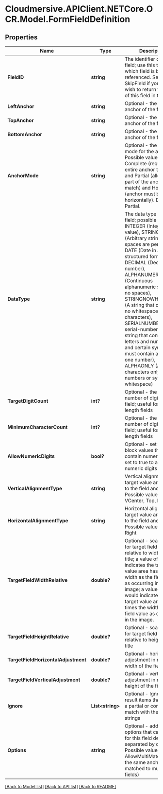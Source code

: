 # Cloudmersive.APIClient.NETCore.OCR.Model.FormFieldDefinition
## Properties

Name | Type | Description | Notes
------------ | ------------- | ------------- | -------------
**FieldID** | **string** | The identifier of the field; use this to identify which field is being referenced.  Set to SkipField if you do not wish to return the value of this field in the result. | [optional] 
**LeftAnchor** | **string** | Optional - the left-hand anchor of the field | [optional] 
**TopAnchor** | **string** | Optional - the top anchor of the field | [optional] 
**BottomAnchor** | **string** | Optional - the bottom anchor of the field | [optional] 
**AnchorMode** | **string** | Optional - the matching mode for the anchor.  Possible values are Complete (requires the entire anchor to match) and Partial (allows only part of the anchor to match) and Horizontal (anchor must be laid out horizontally).  Default is Partial. | [optional] 
**DataType** | **string** | The data type of the field; possible values are INTEGER (Integer value), STRING (Arbitrary string value, spaces are permitted), DATE (Date in a structured format), DECIMAL (Decimal number), ALPHANUMERIC (Continuous alphanumeric string with no spaces), STRINGNOWHITESPACE (A string that contains no whitespace characters), SERIALNUMBER (A serial-number style string that contains letters and numbers, and certain symbols; must contain at least one number), ALPHAONLY (Alphabet characters only, no numbers or symbols or whitespace) | [optional] 
**TargetDigitCount** | **int?** | Optional - the target number of digits in the field; useful for fixed-length fields | [optional] 
**MinimumCharacterCount** | **int?** | Optional - the target number of digits in the field; useful for fixed-length fields | [optional] 
**AllowNumericDigits** | **bool?** | Optional - set to false to block values that contain numeric digits, set to true to allow numeric digits | [optional] 
**VerticalAlignmentType** | **string** | Vertical alignment of target value area relative to the field anchor; Possible values are VCenter, Top, Bottom | [optional] 
**HorizontalAlignmentType** | **string** | Horizontal alignment of target value area relative to the field anchor; Possible values are Left, Right | [optional] 
**TargetFieldWidthRelative** | **double?** | Optional - scale factor for target field width - relative to width of field title; a value of 1.0 indicates the target value area has the same width as the field value as occurring in the image; a value of 2.0 would indicate that the target value area has 2 times the width of the field value as occurring in the image. | [optional] 
**TargetFieldHeightRelative** | **double?** | Optional - scale factor for target field height - relative to height of field title | [optional] 
**TargetFieldHorizontalAdjustment** | **double?** | Optional - horizontal adjestment in relative width of the field | [optional] 
**TargetFieldVerticalAdjustment** | **double?** | Optional - vertical adjestment in relative height of the field | [optional] 
**Ignore** | **List&lt;string&gt;** | Optional - Ignore any result items that contain a partial or complete match with these text strings | [optional] 
**Options** | **string** | Optional - additional options that can be set for this field definition, separated by commas.  Possible values are AllowMultiMatch (allow the same anchor to be matched to multiple fields) | [optional] 

[[Back to Model list]](../README.md#documentation-for-models) [[Back to API list]](../README.md#documentation-for-api-endpoints) [[Back to README]](../README.md)

